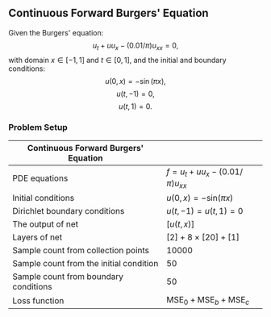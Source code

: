 ## Continuous Forward Burgers' Equation
Given the Burgers' equation:
$$ u_t + uu_x - (0.01/\pi)u_{xx} = 0, $$
with domain $x \in [-1, 1]$ and $t \in [0, 1]$, and the initial and boundary conditions:
$$u(0, x) = -\sin(\pi x), $$
$$u(t,-1) = 0,$$
$$u(t, 1) = 0.$$

### Problem Setup 

| Continuous Forward Burgers' Equation | |
|------------------------------|---|
| PDE equations | $f = u_t + uu_x - (0.01 /π) u_{xx}$ |
| Initial conditions | $u(0, x) = -\text{sin}(π x)$ |
| Dirichlet boundary conditions | $u(t, -1) = u(t, 1) = 0$|
| The output of net | $[u(t, x)]$ |
| Layers of net | $[2] + 8 \times [20] + [1]$ |
| Sample count from collection points | $10000$ |
| Sample count from the initial condition | $50$ |
| Sample count from boundary conditions | $50$ |
| Loss function | $\text{MSE}_0  + \text{MSE}_b + \text{MSE}_c$ |
